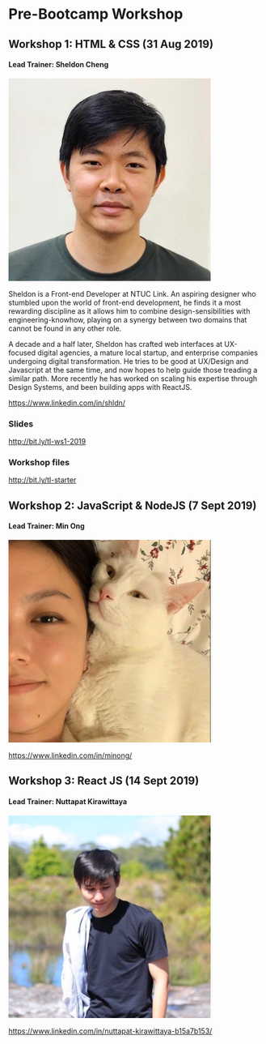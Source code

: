 # Pre-Bootcamp Workshop

## Workshop 1: HTML & CSS (31 Aug 2019)

#### Lead Trainer: Sheldon Cheng

![Sheldon Cheng](./images/sheldon.jpeg)

Sheldon is a Front-end Developer at NTUC Link. An aspiring designer who stumbled upon the world of front-end development, he finds it a most rewarding discipline as it allows him to combine design-sensibilities with engineering-knowhow, playing on a synergy between two domains that cannot be found in any other role.

A decade and a half later, Sheldon has crafted web interfaces at UX-focused digital agencies, a mature local startup, and enterprise companies undergoing digital transformation. He tries to be good at UX/Design and Javascript at the same time, and now hopes to help guide those treading a similar path. More recently he has worked on scaling his expertise through Design Systems, and been building apps with ReactJS.

<https://www.linkedin.com/in/shldn/>

### Slides

<http://bit.ly/tl-ws1-2019>

### Workshop files

http://bit.ly/tl-starter

## Workshop 2: JavaScript & NodeJS (7 Sept 2019)

#### Lead Trainer: Min Ong

![Min Ong](./images/min_ong.jpg)

<https://www.linkedin.com/in/minong/>

## Workshop 3: React JS (14 Sept 2019)

#### Lead Trainer: Nuttapat Kirawittaya

![Nuttapat Kirawittaya](./images/nut.jpeg)

<https://www.linkedin.com/in/nuttapat-kirawittaya-b15a7b153/>